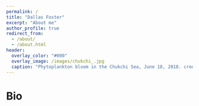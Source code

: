```yaml
---
permalink: /
title: "Dallas Foster"
excerpt: "About me"
author_profile: true
redirect_from: 
  - /about/
  - /about.html
header:
  overlay_color: "#000"
  overlay_image: /images/chukchi_.jpg
  caption: "Phytoplankton bloom in the Chukchi Sea, June 18, 2018. credit: NASA Earth Observatory"
---
```



Bio
======



